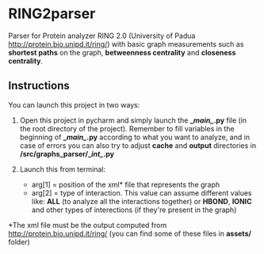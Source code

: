 # RING2parser
Parser for Protein analyzer RING 2.0 (University of Padua http://protein.bio.unipd.it/ring/) with basic graph measurements such as __shortest paths__ on the graph, __betweenness centrality__ and __closeness centrality__.

## Instructions
You can launch this project in two ways:

1. Open this project in pycharm and simply launch the __\__main\__.py__ file (in the root directory of the project). 
Remember to fill variables in the beginning of  __\__main\__.py__ according to what you want to analyze, and in case of errors you can also try to adjust __cache__ and __output__ directories in __/src/graphs_parser/\__int\__.py__

2. Launch this from terminal:
    * arg[1] = position of the xml* file that represents the graph
    * arg[2] = type of interaction.
        This value can assume different values like: __ALL__ (to analyze all the interactions together) or __HBOND__, __IONIC__ and other types of interections (if they're present in the graph)


*The xml file must be the output computed from http://protein.bio.unipd.it/ring/ (you can find some of these files in __assets/__ folder)
